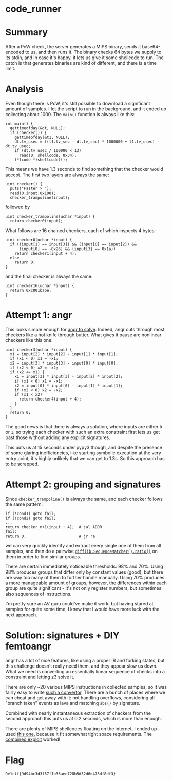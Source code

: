 # code_runner

# Summary

After a PoW check, the server generates a MIPS binary, sends it base64-encoded
to us, and then runs it. The binary checks 64 bytes we supply to its stdin, and
in case it's happy, it lets us give it some shellcode to run. The catch is that
generates binaries are kind of different, and there is a time limit.

# Analysis

Even though there is PoW, it's still possible to download a significant amount
of samples. I let the script to run in the background, and it ended up collecting
about 1000. The `main()` function is always like this:

```
int main() {
  gettimeofday(&dt, NULL);
  if (checker()) {
    gettimeofday(&t1, NULL);
    dt.tv_usec = ((t1.tv_sec - dt.tv_sec) * 1000000 + t1.tv_usec) - dt.tv_usec;
    if (dt.tv_usec / 100000 < 13)
      read(0, shellcode, 0x34);
    (*(code *)shellcode)();
```

This means we have 1.3 seconds to find something that the checker would accept.
The first two layers are always the same:

```
uint checker() {
  puts("Faster > ");
  read(0,input,0x100);
  checker_trampoline(input);
```

followed by

```
uint checker_trampoline(uchar *input) {
  return checker0(input);
```

What follows are 16 chained checkers, each of which inspects 4 bytes:

```
uint checker0(uchar *input) {
  if ((input[1] == input[3]) && (input[0] == input[2]) &&
      (input[0] == -0x26) && (input[3] == 0x1a))
    return checker1(input + 4);
  else
    return 0;
}
```

and the final checker is always the same:

```
uint checker16(uchar *input) {
  return 0xc001babe;
}
```

# Attempt 1: angr

This looks simple enough for [angr to solve](angr.py). Indeed, angr cuts through
most checkers like a hot knife through butter. What gives it pause are nonlinear
checkers like this one:

```
uint checker3(uchar *input) {
  x1 = input[2] * input[2] - input[1] * input[1];
  if (x1 < 0) x1 = -x1;
  x2 = input[3] * input[3] - input[0] * input[0];
  if (x2 < 0) x2 = -x2;
  if (x2 <= x1) {
    x1 = input[3] * input[3] - input[2] * input[2];
    if (x1 < 0) x1 = -x1;
    x2 = input[0] * input[0] - input[1] * input[1];
    if (x2 < 0) x2 = -x2;
    if (x1 < x2)
      return checker4(input + 4);
    }
  }
  return 0;
}
```

The good news is that there is always a solution, where inputs are either `0`
or `1`, so trying each checker with such an extra constraint first lets us get
past those without adding any explicit signatures.

This puts us at 15 seconds under pypy3 though, and despite the presence of some
glaring inefficiencies, like starting symbolic execution at the very entry
point, it's highly unlikely that we can get to 1.3s. So this approach has to
be scrapped.

# Attempt 2: grouping and signatures

Since `checker_trampoline()` is always the same, and each checker follows the
same pattern:

```
if (!cond1) goto fail;
if (!cond2) goto fail;
...
return checker_n+1(input + 4);  # jal ADDR
fail:
return 0;                       # jr ra
```

we can very quickly identify and extract every single one of them from all
samples, and then do a pairwise [`difflib.SequenceMatcher().ratio()`](
https://docs.python.org/3/library/difflib.html#difflib.SequenceMatcher.ratio) on
them in order to find similar groups.

There are certain immediately noticeable thresholds: 98% and 70%. Using 98%
produces groups that differ only by constant values (good), but there are way
too many of them to further handle manually. Using 70% produces a more
manageable amount of groups, however, the differences within each group are
quite significant - it's not only register numbers, but sometimes also sequences
of instructions.

I'm pretty sure an AV guru could've make it work, but having stared at samples
for quite some time, I knew that I would have more luck with the next approach.

# Solution: signatures + DIY femtoangr

angr has a lot of nice features, like using a proper IR and forking states, but
this challenge doesn't really need them, and they appear slow us down. What we
need is converting an essentially linear sequence of checks into a constraint
and letting z3 solve it.

There are only ~20 various MIPS instructions in collected samples, so it was
fairly easy to write [such a convertor](emu.py). There are a bunch of places
where we can cheat and get away with it: not handling overflows, considering all
"branch taken" events as lava and matching `abs()` by signature.

Combined with nearly instantaneous extraction of checkers from the second
approach this puts us at 0.2 seconds, which is more than enough.

There are plenty of MIPS shellcodes floating on the internet, I ended up used
[this one](
https://packetstormsecurity.com/files/105611/MIPS-execve-Shellcode.html),
because it fit somewhat tight space requirements. The [combined exploit](
pwnit.py) worked!

# Flag

`De1ctf{9d94bc3d3f57f1b33aee728b5d32d6d473df8df3}`
